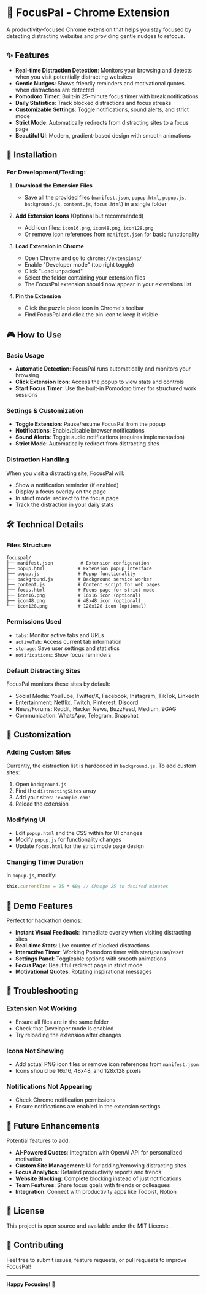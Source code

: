 # 🎯 FocusPal - Chrome Extension

A productivity-focused Chrome extension that helps you stay focused by detecting distracting websites and providing gentle nudges to refocus.

## ✨ Features

- **Real-time Distraction Detection**: Monitors your browsing and detects when you visit potentially distracting websites
- **Gentle Nudges**: Shows friendly reminders and motivational quotes when distractions are detected
- **Pomodoro Timer**: Built-in 25-minute focus timer with break notifications
- **Daily Statistics**: Track blocked distractions and focus streaks
- **Customizable Settings**: Toggle notifications, sound alerts, and strict mode
- **Strict Mode**: Automatically redirects from distracting sites to a focus page
- **Beautiful UI**: Modern, gradient-based design with smooth animations

## 🚀 Installation

### For Development/Testing:

1. **Download the Extension Files**
   - Save all the provided files (`manifest.json`, `popup.html`, `popup.js`, `background.js`, `content.js`, `focus.html`) in a single folder

2. **Add Extension Icons** (Optional but recommended)
   - Add icon files: `icon16.png`, `icon48.png`, `icon128.png`
   - Or remove icon references from `manifest.json` for basic functionality

3. **Load Extension in Chrome**
   - Open Chrome and go to `chrome://extensions/`
   - Enable "Developer mode" (top right toggle)
   - Click "Load unpacked"
   - Select the folder containing your extension files
   - The FocusPal extension should now appear in your extensions list

4. **Pin the Extension**
   - Click the puzzle piece icon in Chrome's toolbar
   - Find FocusPal and click the pin icon to keep it visible

## 🎮 How to Use

### Basic Usage
- **Automatic Detection**: FocusPal runs automatically and monitors your browsing
- **Click Extension Icon**: Access the popup to view stats and controls
- **Start Focus Timer**: Use the built-in Pomodoro timer for structured work sessions

### Settings & Customization
- **Toggle Extension**: Pause/resume FocusPal from the popup
- **Notifications**: Enable/disable browser notifications
- **Sound Alerts**: Toggle audio notifications (requires implementation)
- **Strict Mode**: Automatically redirect from distracting sites

### Distraction Handling
When you visit a distracting site, FocusPal will:
- Show a notification reminder (if enabled)
- Display a focus overlay on the page
- In strict mode: redirect to the focus page
- Track the distraction in your daily stats

## 🛠️ Technical Details

### Files Structure
```
focuspal/
├── manifest.json          # Extension configuration
├── popup.html            # Extension popup interface
├── popup.js              # Popup functionality
├── background.js         # Background service worker
├── content.js            # Content script for web pages
├── focus.html            # Focus page for strict mode
├── icon16.png            # 16x16 icon (optional)
├── icon48.png            # 48x48 icon (optional)
└── icon128.png           # 128x128 icon (optional)
```

### Permissions Used
- `tabs`: Monitor active tabs and URLs
- `activeTab`: Access current tab information
- `storage`: Save user settings and statistics
- `notifications`: Show focus reminders

### Default Distracting Sites
FocusPal monitors these sites by default:
- Social Media: YouTube, Twitter/X, Facebook, Instagram, TikTok, LinkedIn
- Entertainment: Netflix, Twitch, Pinterest, Discord
- News/Forums: Reddit, Hacker News, BuzzFeed, Medium, 9GAG
- Communication: WhatsApp, Telegram, Snapchat

## 🔧 Customization

### Adding Custom Sites
Currently, the distraction list is hardcoded in `background.js`. To add custom sites:

1. Open `background.js`
2. Find the `distractingSites` array
3. Add your sites: `'example.com'`
4. Reload the extension

### Modifying UI
- Edit `popup.html` and the CSS within for UI changes
- Modify `popup.js` for functionality changes
- Update `focus.html` for the strict mode page design

### Changing Timer Duration
In `popup.js`, modify:
```javascript
this.currentTime = 25 * 60; // Change 25 to desired minutes
```

## 🎯 Demo Features

Perfect for hackathon demos:
- **Instant Visual Feedback**: Immediate overlay when visiting distracting sites
- **Real-time Stats**: Live counter of blocked distractions
- **Interactive Timer**: Working Pomodoro timer with start/pause/reset
- **Settings Panel**: Toggleable options with smooth animations
- **Focus Page**: Beautiful redirect page in strict mode
- **Motivational Quotes**: Rotating inspirational messages

## 🐛 Troubleshooting

### Extension Not Working
- Ensure all files are in the same folder
- Check that Developer mode is enabled
- Try reloading the extension after changes

### Icons Not Showing
- Add actual PNG icon files or remove icon references from `manifest.json`
- Icons should be 16x16, 48x48, and 128x128 pixels

### Notifications Not Appearing
- Check Chrome notification permissions
- Ensure notifications are enabled in the extension settings

## 🚀 Future Enhancements

Potential features to add:
- **AI-Powered Quotes**: Integration with OpenAI API for personalized motivation
- **Custom Site Management**: UI for adding/removing distracting sites
- **Focus Analytics**: Detailed productivity reports and trends
- **Website Blocking**: Complete blocking instead of just notifications
- **Team Features**: Share focus goals with friends or colleagues
- **Integration**: Connect with productivity apps like Todoist, Notion

## 📝 License

This project is open source and available under the MIT License.

## 🤝 Contributing

Feel free to submit issues, feature requests, or pull requests to improve FocusPal!

---

**Happy Focusing! 🎯**